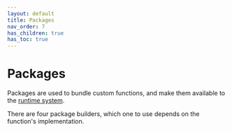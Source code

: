 ```yaml
---
layout: default
title: Packages
nav_order: 7
has_children: true
has_toc: true
---
```


# Packages
Packages are used to bundle custom functions, and make them available to the [runtime system](/brane/overview#runtime-system).

There are four package builders, which one to use depends on the function's implementation. 